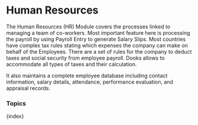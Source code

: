 <!-- add-breadcrumbs -->
# Human Resources

The Human Resources (HR) Module covers the processes linked to managing a team
of co-workers. Most important feature here is processing the payroll by using
Payroll Entry to generate Salary Slips. Most countries have complex tax
rules stating which expenses the company can make on behalf of the Employees.
There are a set of rules for the company to deduct taxes and social security
from employee payroll. Dooks allows to accommodate all types of taxes and
their calculation.

It also maintains a complete employee database including contact information,
salary details, attendance, performance evaluation, and appraisal records.

### Topics

{index}
